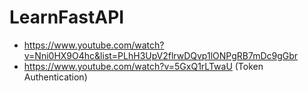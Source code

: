 # LearnFastAPI
- https://www.youtube.com/watch?v=Nni0HX9O4hc&list=PLhH3UpV2flrwDQvp1lONPgRB7mDc9gGbr
- https://www.youtube.com/watch?v=5GxQ1rLTwaU (Token Authentication)
